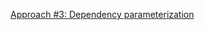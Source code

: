 [Approach #3: Dependency parameterization](https://fsharpforfunandprofit.com/posts/dependencies-2/)
